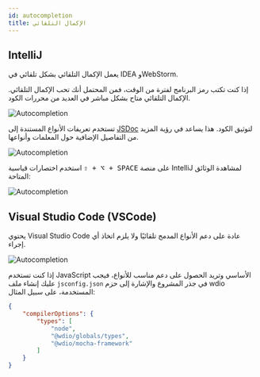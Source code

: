 ```yaml
---
id: autocompletion
title: الإكمال التلقائي
---
```


## IntelliJ

يعمل الإكمال التلقائي بشكل تلقائي في IDEA وWebStorm.

إذا كنت تكتب رمز البرنامج لفترة من الوقت، فمن المحتمل أنك تحب الإكمال التلقائي. الإكمال التلقائي متاح بشكل مباشر في العديد من محررات الكود.

![Autocompletion](/img/autocompletion/0.png)

تستخدم تعريفات الأنواع المستندة إلى [JSDoc](http://usejsdoc.org/) لتوثيق الكود. هذا يساعد في رؤية المزيد من التفاصيل الإضافية حول المعلمات وأنواعها.

![Autocompletion](/img/autocompletion/1.png)

استخدم اختصارات قياسية <kbd>⇧ + ⌥ + SPACE</kbd> على منصة IntelliJ لمشاهدة الوثائق المتاحة:

![Autocompletion](/img/autocompletion/2.png)

## Visual Studio Code (VSCode)

يحتوي Visual Studio Code عادة على دعم الأنواع المدمج تلقائيًا ولا يلزم اتخاذ أي إجراء.

![Autocompletion](/img/autocompletion/14.png)

إذا كنت تستخدم JavaScript الأساسي وتريد الحصول على دعم مناسب للأنواع، فيجب عليك إنشاء ملف `jsconfig.json` في جذر المشروع والإشارة إلى حزم wdio المستخدمة، على سبيل المثال:

```json title="jsconfig.json"
{
    "compilerOptions": {
        "types": [
            "node",
            "@wdio/globals/types",
            "@wdio/mocha-framework"
        ]
    }
}
```